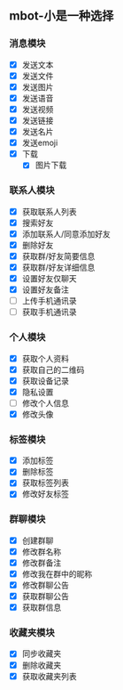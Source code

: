 ## mbot-小是一种选择


### 消息模块
- [x] 发送文本
- [x] 发送文件
- [x] 发送图片
- [x] 发送语音
- [x] 发送视频
- [x] 发送链接
- [x] 发送名片
- [x] 发送emoji
- [x] 下载
  - [x] 图片下载

### 联系人模块
- [x] 获取联系人列表
- [x] 搜索好友
- [x] 添加联系人/同意添加好友
- [x] 删除好友
- [x] 获取群/好友简要信息
- [x] 获取群/好友详细信息
- [x] 设置好友仅聊天
- [x] 设置好友备注
- [ ] 上传手机通讯录
- [ ] 获取手机通讯录

### 个人模块
- [x] 获取个人资料
- [x] 获取自己的二维码
- [x] 获取设备记录
- [x] 隐私设置
- [ ] 修改个人信息
- [x] 修改头像

### 标签模块
- [x] 添加标签
- [x] 删除标签
- [x] 获取标签列表
- [x] 修改好友标签

### 群聊模块
- [x] 创建群聊
- [x] 修改群名称
- [x] 修改群备注
- [x] 修改我在群中的昵称
- [x] 修改群聊公告
- [x] 获取群聊公告
- [x] 获取群信息

### 收藏夹模块
- [x] 同步收藏夹
- [x] 删除收藏夹
- [x] 获取收藏夹列表